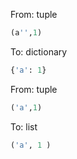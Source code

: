 From: tuple
```python
(a'',1)
```

To: dictionary
``` python
{'a': 1}
```


From: tuple
```python
('a',1)
```

To: list
``` python
('a', 1 )
```
